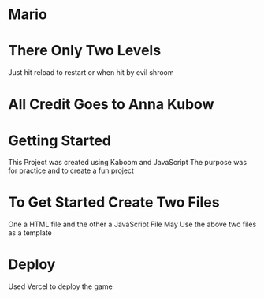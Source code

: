 # Mario
# There Only Two Levels
Just hit reload to restart or when hit by evil shroom
# All Credit Goes to Anna Kubow

# Getting Started
This Project was created using Kaboom and JavaScript
The purpose was for practice and to create a fun project

# To Get Started Create Two Files
One a HTML file and the other a JavaScript File
May Use the above two files as a template

# Deploy
Used Vercel to deploy the game
